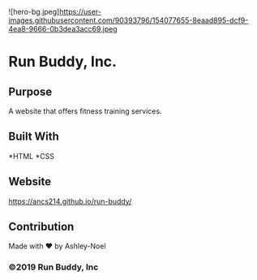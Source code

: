 ![hero-bg.jpeg][<https://user-images.githubusercontent.com/90393796/154077655-8eaad895-dcf9-4ea8-9666-0b3dea3acc69.jpeg>](https://ancs214.github.io/run-buddy/)

# Run Buddy, Inc.


## Purpose
A website that offers fitness training services.

## Built With
*HTML
*CSS

## Website
https://ancs214.github.io/run-buddy/

## Contribution
Made with ❤️ by Ashley-Noel 

### ©2019 Run Buddy, Inc

